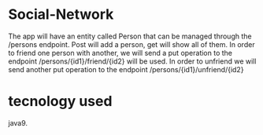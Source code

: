 # Social-Network
The app will have an entity called Person that can be managed through the /persons endpoint. Post will add a person, get will show all of them. In order to friend one person with another, we will send a put operation to the endpoint /persons/{id1}/friend/{id2} will be used. In order to unfriend we will send another put operation to the endpoint /persons/{id1}/unfriend/{id2}

# tecnology used 
java9.
